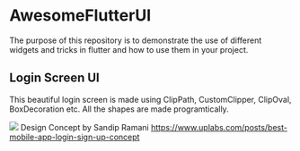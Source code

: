 # AwesomeFlutterUI

The purpose of this repository is to demonstrate the use of different widgets and tricks in flutter and how to use them in your project.

## Login Screen UI

This beautiful login screen is made using ClipPath, CustomClipper, ClipOval, BoxDecoration etc.
All the shapes are made programtically.

![](https://imgur.com/Lvz6Hqf.jpg)
Design Concept by Sandip Ramani
https://www.uplabs.com/posts/best-mobile-app-login-sign-up-concept
